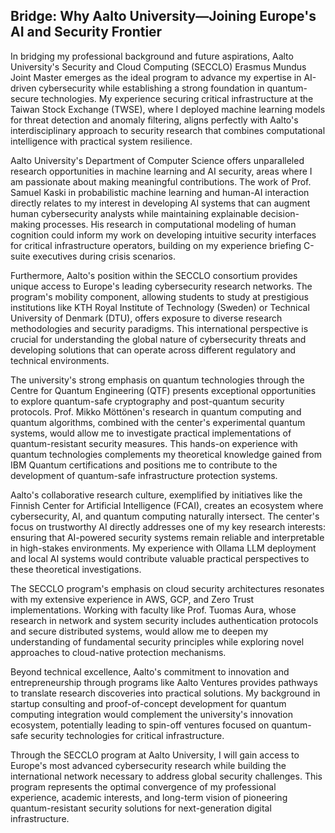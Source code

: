 ## Bridge: Why Aalto University—Joining Europe's AI and Security Frontier

In bridging my professional background and future aspirations, Aalto University's Security and Cloud Computing (SECCLO) Erasmus Mundus Joint Master emerges as the ideal program to advance my expertise in AI-driven cybersecurity while establishing a strong foundation in quantum-secure technologies. My experience securing critical infrastructure at the Taiwan Stock Exchange (TWSE), where I deployed machine learning models for threat detection and anomaly filtering, aligns perfectly with Aalto's interdisciplinary approach to security research that combines computational intelligence with practical system resilience.

Aalto University's Department of Computer Science offers unparalleled research opportunities in machine learning and AI security, areas where I am passionate about making meaningful contributions. The work of Prof. Samuel Kaski in probabilistic machine learning and human-AI interaction directly relates to my interest in developing AI systems that can augment human cybersecurity analysts while maintaining explainable decision-making processes. His research in computational modeling of human cognition could inform my work on developing intuitive security interfaces for critical infrastructure operators, building on my experience briefing C-suite executives during crisis scenarios.

Furthermore, Aalto's position within the SECCLO consortium provides unique access to Europe's leading cybersecurity research networks. The program's mobility component, allowing students to study at prestigious institutions like KTH Royal Institute of Technology (Sweden) or Technical University of Denmark (DTU), offers exposure to diverse research methodologies and security paradigms. This international perspective is crucial for understanding the global nature of cybersecurity threats and developing solutions that can operate across different regulatory and technical environments.

The university's strong emphasis on quantum technologies through the Centre for Quantum Engineering (QTF) presents exceptional opportunities to explore quantum-safe cryptography and post-quantum security protocols. Prof. Mikko Möttönen's research in quantum computing and quantum algorithms, combined with the center's experimental quantum systems, would allow me to investigate practical implementations of quantum-resistant security measures. This hands-on experience with quantum technologies complements my theoretical knowledge gained from IBM Quantum certifications and positions me to contribute to the development of quantum-safe infrastructure protection systems.

Aalto's collaborative research culture, exemplified by initiatives like the Finnish Center for Artificial Intelligence (FCAI), creates an ecosystem where cybersecurity, AI, and quantum computing naturally intersect. The center's focus on trustworthy AI directly addresses one of my key research interests: ensuring that AI-powered security systems remain reliable and interpretable in high-stakes environments. My experience with Ollama LLM deployment and local AI systems would contribute valuable practical perspectives to these theoretical investigations.

The SECCLO program's emphasis on cloud security architectures resonates with my extensive experience in AWS, GCP, and Zero Trust implementations. Working with faculty like Prof. Tuomas Aura, whose research in network and system security includes authentication protocols and secure distributed systems, would allow me to deepen my understanding of fundamental security principles while exploring novel approaches to cloud-native protection mechanisms.

Beyond technical excellence, Aalto's commitment to innovation and entrepreneurship through programs like Aalto Ventures provides pathways to translate research discoveries into practical solutions. My background in startup consulting and proof-of-concept development for quantum computing integration would complement the university's innovation ecosystem, potentially leading to spin-off ventures focused on quantum-safe security technologies for critical infrastructure.

Through the SECCLO program at Aalto University, I will gain access to Europe's most advanced cybersecurity research while building the international network necessary to address global security challenges. This program represents the optimal convergence of my professional experience, academic interests, and long-term vision of pioneering quantum-resistant security solutions for next-generation digital infrastructure.
